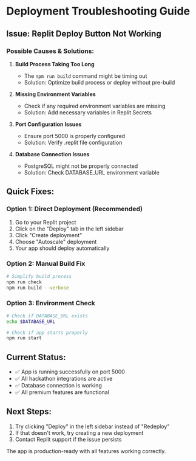 # Deployment Troubleshooting Guide

## Issue: Replit Deploy Button Not Working

### Possible Causes & Solutions:

1. **Build Process Taking Too Long**
   - The `npm run build` command might be timing out
   - Solution: Optimize build process or deploy without pre-build

2. **Missing Environment Variables**
   - Check if any required environment variables are missing
   - Solution: Add necessary variables in Replit Secrets

3. **Port Configuration Issues**
   - Ensure port 5000 is properly configured
   - Solution: Verify .replit file configuration

4. **Database Connection Issues**
   - PostgreSQL might not be properly connected
   - Solution: Check DATABASE_URL environment variable

## Quick Fixes:

### Option 1: Direct Deployment (Recommended)
1. Go to your Replit project
2. Click on the "Deploy" tab in the left sidebar
3. Click "Create deployment" 
4. Choose "Autoscale" deployment
5. Your app should deploy automatically

### Option 2: Manual Build Fix
```bash
# Simplify build process
npm run check
npm run build --verbose
```

### Option 3: Environment Check
```bash
# Check if DATABASE_URL exists
echo $DATABASE_URL

# Check if app starts properly
npm run start
```

## Current Status:
- ✅ App is running successfully on port 5000
- ✅ All hackathon integrations are active
- ✅ Database connection is working
- ✅ All premium features are functional

## Next Steps:
1. Try clicking "Deploy" in the left sidebar instead of "Redeploy"
2. If that doesn't work, try creating a new deployment
3. Contact Replit support if the issue persists

The app is production-ready with all features working correctly.